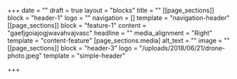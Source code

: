 +++
date = ""
draft = true
layout = "blocks"
title = ""
[[page_sections]]
block = "header-1"
logo = ""
navigation = []
template = "navigation-header"
[[page_sections]]
block = "feature-1"
content = "gaefjgoiajogjwavahvajvasc"
headline = ""
media_alignment = "Right"
template = "content-feature"
[page_sections.media]
alt_text = ""
image = ""
[[page_sections]]
block = "header-3"
logo = "/uploads/2018/06/21/drone-photo.jpeg"
template = "simple-header"

+++

